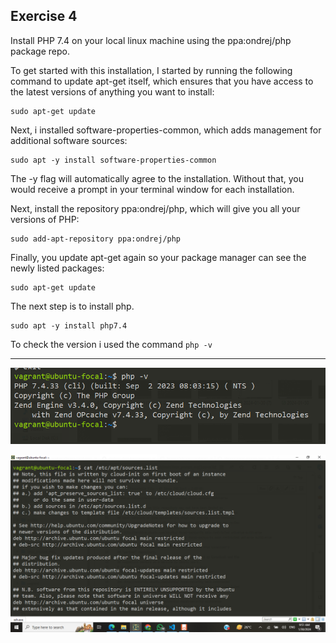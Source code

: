 ## Exercise 4

Install PHP 7.4 on your local linux machine using the ppa:ondrej/php package repo.

To get started with this installation, I started by running the following command to update apt-get itself, which ensures that you have access to the latest versions of anything you want to install:

```
sudo apt-get update
```

Next, i installed software-properties-common, which adds management for additional software sources:
```
sudo apt -y install software-properties-common
```
The -y flag will automatically agree to the installation. Without that, you would receive a prompt in your terminal window for each installation.

Next, install the repository ppa:ondrej/php, which will give you all your versions of PHP:
```
sudo add-apt-repository ppa:ondrej/php
```

Finally, you update apt-get again so your package manager can see the newly listed packages:

```
sudo apt-get update
```
The next step is to install php.
```
sudo apt -y install php7.4
```

To check the version i used the command 
` php -v `


***
![Alt text](<php version.png>)



![Alt text](<2024-01-30 (9).png>)

